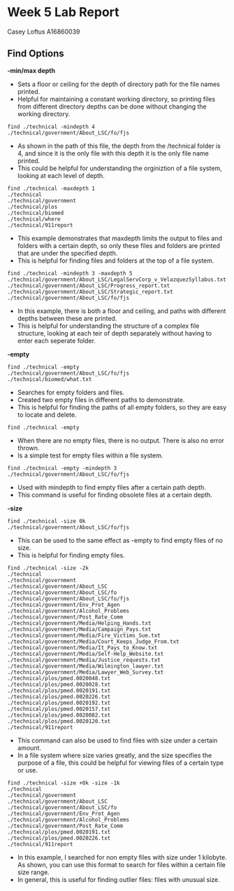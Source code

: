 # Week 5 Lab Report
Casey Loftus
A16860039


## Find Options

**-min/max depth**
* Sets a floor or ceiling for the depth of directory path for the file names printed.
* Helpful for maintaining a constant working directory, so printing files from different directory depths can be done without changing the working directory. 
```
find ./technical -mindepth 4
./technical/government/About_LSC/fo/fjs
```
* As shown in the path of this file, the depth from the /technical folder is 4, and since it is the only file with this depth it is the only file name printed.
* This could be helpful for understanding the orginiztion of a file system, looking at each level of depth.

```
find ./technical -maxdepth 1
./technical
./technical/government
./technical/plos
./technical/biomed
./technical/where
./technical/911report
```
* This example demonstrates that maxdepth limits the output to files and folders with a certain depth, so only these files and folders are printed that are under the specified depth.
* This is helpful for finding files and folders at the top of a file system. 

```
find ./technical -mindepth 3 -maxdepth 5 
./technical/government/About_LSC/LegalServCorp_v_VelazquezSyllabus.txt
./technical/government/About_LSC/Progress_report.txt
./technical/government/About_LSC/Strategic_report.txt
./technical/government/About_LSC/fo/fjs
```
* In this example, there is both a floor and ceiling, and paths with different depths between these are printed.
* This is helpful for understanding the structure of a complex file structure, looking at each teir of depth separately without having to enter each seperate folder. 




**-empty**
```
find ./technical -empty
./technical/government/About_LSC/fo/fjs
./technical/biomed/what.txt
```
* Searches for empty folders and files. 
* Created two empty files in different paths to demonstrate.
* This is helpful for finding the paths of all empty folders, so they are easy to locate and delete.

```
find ./technical -empty
```
* When there are no empty files, there is no output. There is also no error thrown.
* Is a simple test for empty files within a file system.

```
find ./technical -empty -mindepth 3
./technical/government/About_LSC/fo/fjs
```
* Used with mindepth to find empty files after a certain path depth.
* This command is useful for finding obsolete files at a certain depth.

**-size**

```
find ./technical -size 0k
./technical/government/About_LSC/fo/fjs
```
* This can be used to the same effect as -empty to find empty files of no size. 
* This is helpful for finding empty files. 

```
find ./technical -size -2k 
./technical
./technical/government
./technical/government/About_LSC
./technical/government/About_LSC/fo
./technical/government/About_LSC/fo/fjs
./technical/government/Env_Prot_Agen
./technical/government/Alcohol_Problems
./technical/government/Post_Rate_Comm
./technical/government/Media/Helping_Hands.txt
./technical/government/Media/Campaign_Pays.txt
./technical/government/Media/Fire_Victims_Sue.txt
./technical/government/Media/Court_Keeps_Judge_From.txt
./technical/government/Media/It_Pays_to_Know.txt
./technical/government/Media/Self-Help_Website.txt
./technical/government/Media/Justice_requests.txt
./technical/government/Media/Wilmington_lawyer.txt
./technical/government/Media/Lawyer_Web_Survey.txt
./technical/plos/pmed.0020048.txt
./technical/plos/pmed.0020028.txt
./technical/plos/pmed.0020191.txt
./technical/plos/pmed.0020226.txt
./technical/plos/pmed.0020192.txt
./technical/plos/pmed.0020157.txt
./technical/plos/pmed.0020082.txt
./technical/plos/pmed.0020120.txt
./technical/911report
```
* This command can also be used to find files with size under a certain amount. 
* In a file system where size varies greatly, and the size specifies the purpose of a file, this could be helpful for viewing files of a certain type or use. 

```
find ./technical -size +0k -size -1k  
./technical
./technical/government
./technical/government/About_LSC
./technical/government/About_LSC/fo
./technical/government/Env_Prot_Agen
./technical/government/Alcohol_Problems
./technical/government/Post_Rate_Comm
./technical/plos/pmed.0020191.txt
./technical/plos/pmed.0020226.txt
./technical/911report
```
* In this example, I searched for non empty files with size under 1 kilobyte. As shown, you can use this format to search for files within a certain file size range.
* In general, this is useful for finding outlier files: files with unusual size. 



